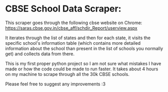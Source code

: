 # CBSE School Data Scraper:

This scraper goes through the following cbse website on Chrome: https://saras.cbse.gov.in/cbse_aff/schdir_Report/userview.aspx

It iterates through the list of states and then for each state, it visits the specific school's information table (which contains more detailed information about the school than present in the list of schools you normally get) and collects data from there.

This is my first proper python project so I am not sure what mistakes I have made or how the code could be made to run faster. It takes about 4 hours on my machine to scrape through all the 30k CBSE schools. 

Please feel free to suggest any improvements :3
